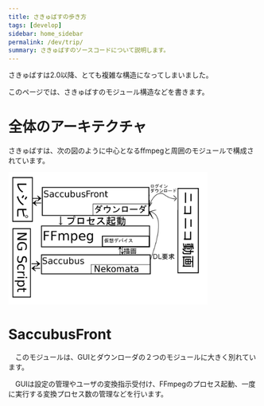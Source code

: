 ```yaml
---
title: さきゅばすの歩き方
tags: [develop]
sidebar: home_sidebar
permalink: /dev/trip/
summary: さきゅばすのソースコードについて説明します。
---
```


さきゅばすは2.0以降、とても複雑な構造になってしまいました。

このページでは、さきゅばすのモジュール構造などを書きます。

# 全体のアーキテクチャ

さきゅばすは、次の図のように中心となるffmpegと周囲のモジュールで構成されています。

<img src="/images/overview.png" width="400">

# SaccubusFront

　このモジュールは、GUIとダウンローダの２つのモジュールに大きく別れています。

　GUIは設定の管理やユーザの変換指示受付け、FFmpegのプロセス起動、一度に実行する変換プロセス数の管理などを行います。
